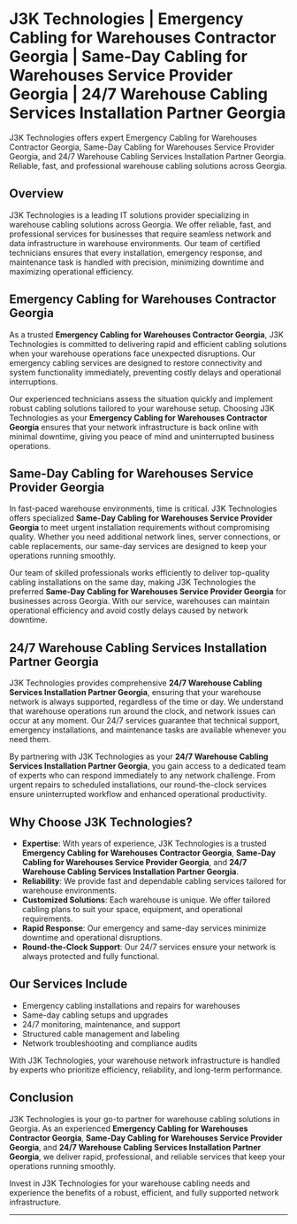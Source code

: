 

# J3K Technologies | Emergency Cabling for Warehouses Contractor Georgia | Same-Day Cabling for Warehouses Service Provider Georgia | 24/7 Warehouse Cabling Services Installation Partner Georgia
J3K Technologies offers expert Emergency Cabling for Warehouses Contractor Georgia, Same-Day Cabling for Warehouses Service Provider Georgia, and 24/7 Warehouse Cabling Services Installation Partner Georgia. Reliable, fast, and professional warehouse cabling solutions across Georgia.
## Overview

J3K Technologies is a leading IT solutions provider specializing in warehouse cabling solutions across Georgia. We offer reliable, fast, and professional services for businesses that require seamless network and data infrastructure in warehouse environments. Our team of certified technicians ensures that every installation, emergency response, and maintenance task is handled with precision, minimizing downtime and maximizing operational efficiency.

## Emergency Cabling for Warehouses Contractor Georgia

As a trusted **Emergency Cabling for Warehouses Contractor Georgia**, J3K Technologies is committed to delivering rapid and efficient cabling solutions when your warehouse operations face unexpected disruptions. Our emergency cabling services are designed to restore connectivity and system functionality immediately, preventing costly delays and operational interruptions.  

Our experienced technicians assess the situation quickly and implement robust cabling solutions tailored to your warehouse setup. Choosing J3K Technologies as your **Emergency Cabling for Warehouses Contractor Georgia** ensures that your network infrastructure is back online with minimal downtime, giving you peace of mind and uninterrupted business operations.

## Same-Day Cabling for Warehouses Service Provider Georgia

In fast-paced warehouse environments, time is critical. J3K Technologies offers specialized **Same-Day Cabling for Warehouses Service Provider Georgia** to meet urgent installation requirements without compromising quality. Whether you need additional network lines, server connections, or cable replacements, our same-day services are designed to keep your operations running smoothly.  

Our team of skilled professionals works efficiently to deliver top-quality cabling installations on the same day, making J3K Technologies the preferred **Same-Day Cabling for Warehouses Service Provider Georgia** for businesses across Georgia. With our service, warehouses can maintain operational efficiency and avoid costly delays caused by network downtime.

## 24/7 Warehouse Cabling Services Installation Partner Georgia

J3K Technologies provides comprehensive **24/7 Warehouse Cabling Services Installation Partner Georgia**, ensuring that your warehouse network is always supported, regardless of the time or day. We understand that warehouse operations run around the clock, and network issues can occur at any moment. Our 24/7 services guarantee that technical support, emergency installations, and maintenance tasks are available whenever you need them.  

By partnering with J3K Technologies as your **24/7 Warehouse Cabling Services Installation Partner Georgia**, you gain access to a dedicated team of experts who can respond immediately to any network challenge. From urgent repairs to scheduled installations, our round-the-clock services ensure uninterrupted workflow and enhanced operational productivity.

## Why Choose J3K Technologies?

- **Expertise**: With years of experience, J3K Technologies is a trusted **Emergency Cabling for Warehouses Contractor Georgia**, **Same-Day Cabling for Warehouses Service Provider Georgia**, and **24/7 Warehouse Cabling Services Installation Partner Georgia**.  
- **Reliability**: We provide fast and dependable cabling services tailored for warehouse environments.  
- **Customized Solutions**: Each warehouse is unique. We offer tailored cabling plans to suit your space, equipment, and operational requirements.  
- **Rapid Response**: Our emergency and same-day services minimize downtime and operational disruptions.  
- **Round-the-Clock Support**: Our 24/7 services ensure your network is always protected and fully functional.

## Our Services Include

- Emergency cabling installations and repairs for warehouses  
- Same-day cabling setups and upgrades  
- 24/7 monitoring, maintenance, and support  
- Structured cable management and labeling  
- Network troubleshooting and compliance audits  

With J3K Technologies, your warehouse network infrastructure is handled by experts who prioritize efficiency, reliability, and long-term performance.

## Conclusion

J3K Technologies is your go-to partner for warehouse cabling solutions in Georgia. As an experienced **Emergency Cabling for Warehouses Contractor Georgia**, **Same-Day Cabling for Warehouses Service Provider Georgia**, and **24/7 Warehouse Cabling Services Installation Partner Georgia**, we deliver rapid, professional, and reliable services that keep your operations running smoothly.  

Invest in J3K Technologies for your warehouse cabling needs and experience the benefits of a robust, efficient, and fully supported network infrastructure.

---

